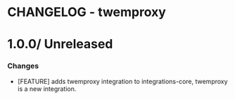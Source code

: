 # CHANGELOG - twemproxy

1.0.0/ Unreleased
==================

### Changes

* [FEATURE] adds twemproxy integration to integrations-core, twemproxy is a new integration.

